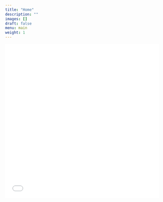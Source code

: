```yaml
---
title: "Home"
description: ""
images: []
draft: false
menu: main
weight: 1
---
```

<!-- # Faulty Cat Productions
Exploratory music and sound for games, new media, and interactive experiences. 

Website in development. -->

<iframe src="/faultycat/" style="border:0" width="500" height="500">
# Faulty Cat Productions
Exploratory music and sound for games, new media, and interactive experiences. 

Website in development.
</iframe>

